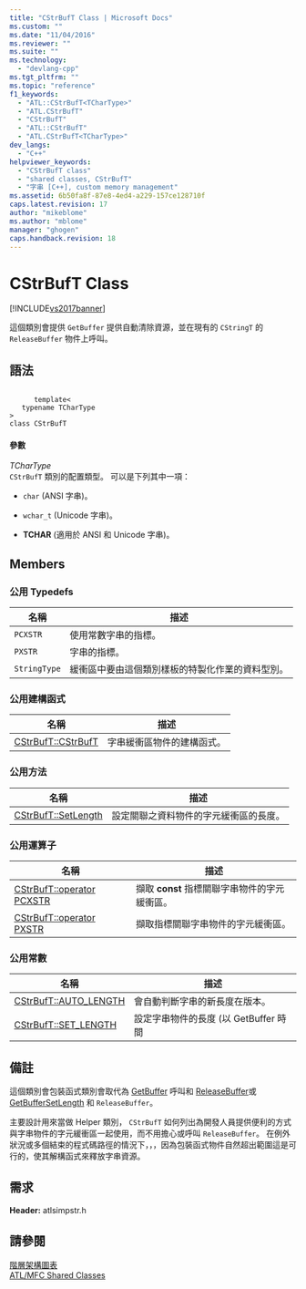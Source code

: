 ```yaml
---
title: "CStrBufT Class | Microsoft Docs"
ms.custom: ""
ms.date: "11/04/2016"
ms.reviewer: ""
ms.suite: ""
ms.technology: 
  - "devlang-cpp"
ms.tgt_pltfrm: ""
ms.topic: "reference"
f1_keywords: 
  - "ATL::CStrBufT<TCharType>"
  - "ATL.CStrBufT"
  - "CStrBufT"
  - "ATL::CStrBufT"
  - "ATL.CStrBufT<TCharType>"
dev_langs: 
  - "C++"
helpviewer_keywords: 
  - "CStrBufT class"
  - "shared classes, CStrBufT"
  - "字串 [C++], custom memory management"
ms.assetid: 6b50fa8f-87e8-4ed4-a229-157ce128710f
caps.latest.revision: 17
author: "mikeblome"
ms.author: "mblome"
manager: "ghogen"
caps.handback.revision: 18
---
```

# CStrBufT Class
[!INCLUDE[vs2017banner](../../assembler/inline/includes/vs2017banner.md)]

這個類別會提供 `GetBuffer` 提供自動清除資源，並在現有的 `CStringT` 的 `ReleaseBuffer` 物件上呼叫。  
  
## 語法  
  
```  
  
      template<  
   typename TCharType  
>  
class CStrBufT  
```  
  
#### 參數  
 *TCharType*  
 `CStrBufT` 類別的配置類型。  可以是下列其中一項：  
  
-   `char` \(ANSI 字串\)。  
  
-   `wchar_t` \(Unicode 字串\)。  
  
-   **TCHAR** \(適用於 ANSI 和 Unicode 字串\)。  
  
## Members  
  
### 公用 Typedefs  
  
|名稱|描述|  
|--------|--------|  
|`PCXSTR`|使用常數字串的指標。|  
|`PXSTR`|字串的指標。|  
|`StringType`|緩衝區中要由這個類別樣板的特製化作業的資料型別。|  
  
### 公用建構函式  
  
|名稱|描述|  
|--------|--------|  
|[CStrBufT::CStrBufT](../Topic/CStrBufT::CStrBufT.md)|字串緩衝區物件的建構函式。|  
  
### 公用方法  
  
|名稱|描述|  
|--------|--------|  
|[CStrBufT::SetLength](../Topic/CStrBufT::SetLength.md)|設定關聯之資料物件的字元緩衝區的長度。|  
  
### 公用運算子  
  
|名稱|描述|  
|--------|--------|  
|[CStrBufT::operator PCXSTR](../Topic/CStrBufT::operator%20PCXSTR.md)|擷取 **const** 指標關聯字串物件的字元緩衝區。|  
|[CStrBufT::operator PXSTR](../Topic/CStrBufT::operator%20PXSTR.md)|擷取指標關聯字串物件的字元緩衝區。|  
  
### 公用常數  
  
|名稱|描述|  
|--------|--------|  
|[CStrBufT::AUTO\_LENGTH](../Topic/CStrBufT::AUTO_LENGTH.md)|會自動判斷字串的新長度在版本。|  
|[CStrBufT::SET\_LENGTH](../Topic/CStrBufT::SET_LENGTH.md)|設定字串物件的長度 \(以 GetBuffer 時間|  
  
## 備註  
 這個類別會包裝函式類別會取代為 [GetBuffer](../Topic/CSimpleStringT::GetBuffer.md) 呼叫和 [ReleaseBuffer](../Topic/CSimpleStringT::ReleaseBuffer.md)或 [GetBufferSetLength](../Topic/CSimpleStringT::GetBufferSetLength.md) 和 `ReleaseBuffer`。  
  
 主要設計用來當做 Helper 類別， `CStrBufT` 如何列出為開發人員提供便利的方式與字串物件的字元緩衝區一起使用，而不用擔心或呼叫 `ReleaseBuffer`。  在例外狀況或多個結束的程式碼路徑的情況下，，，因為包裝函式物件自然超出範圍這是可行的，使其解構函式來釋放字串資源。  
  
## 需求  
 **Header:** atlsimpstr.h  
  
## 請參閱  
 [階層架構圖表](../../mfc/hierarchy-chart.md)   
 [ATL\/MFC Shared Classes](../../atl-mfc-shared/atl-mfc-shared-classes.md)